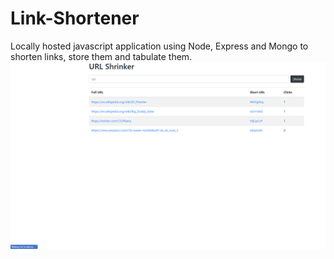 # Link-Shortener
Locally hosted javascript application using Node, Express and Mongo to shorten links, store them and tabulate them. 
![](https://github.com/j-lindsay/Link-Shortener/blob/master/Demo.png)
